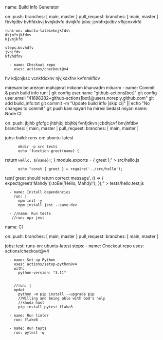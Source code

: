 name: Build Info Generator

on:
  push:
    branches: [ main, master ]
  pull_request:
    branches: [ main, master ]
fbvhjdbv
bvhfdxbvj
kvnjkdvfc 
dvnjkfd
jobs:
jcvbhxjcdbv
vfkjcnxvkfd

    runs-on: ubuntu-latesvhnjkfdv\
    dkjnfvjkfdxv
    kjvnjkfd
    
    steps:bcvhdfv
    jvbjfdv
    kfvhdfnv
    
      - name: Checkout repo
        uses: actions/checkout@v4
hv
kdjcnjksc
vcnkfdcxnv
njvjkdxfnv 
kvfnmkfldv

miresam be arezom 
mahajerat mikonm 
khanvadm mibarm
      - name: Commit & push build info
        run: |
          git config user.name "github-actions[bot]"
          git config user.email "41898282+github-actions[bot]@users.noreply.github.com"
          git add build_info.txt
          git commit -m "Update build info [skip ci]" || echo "No changes to commit"
          git push
kam nayari ha miresi bedast miyari
name: Node CI

on:
  push:
  jbjhb
  gfcfgc
  jhbhjbj
  bbjhbj
  fvnfjdkvn
  jcbdhjcvf
  bnvjhfdbv
    branches: [ main, master ]
  pull_request:
    branches: [ main, master ]

jobs:
  build:
    runs-on: ubuntu-latest

          mkdir -p src tests
          echo 'function greet(name) {
  return `Hello, ${name}!`;
}
module.exports = { greet };' > src/hello.js

          echo "const { greet } = require('../src/hello');
test('greet should return correct message', () => {
  expect(greet('Mahdy')).toBe('Hello, Mahdy!');
});" > tests/hello.test.js

      - name: Install dependencies
        run: |
          npm init -y
          npm install jest --save-dev

      - //name: Run tests
       //run: npx jest


name: CI

on:
  push:
    branches: [ main, master ]
  pull_request:
    branches: [ main, master ]

jobs:
  test:
    runs-on: ubuntu-latest
    steps:
      - name: Checkout repo
        uses: actions/checkout@v4

      - name: Set up Python
        uses: actions/setup-python@v4
        with:
          python-version: "3.11"

    
        //run: |
        updat
          python -m pip install --upgrade pip
          //Willing and being able with God's help
          //khoda hast
          pip install pytest flake8

      - name: Run linter
        run: flake8 .

      - name: Run tests
        run: pytest -q
